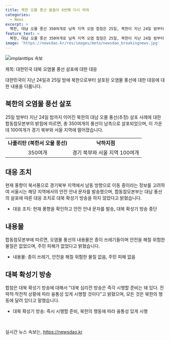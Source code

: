 ```yaml
---
title: 북한 오물 풍선 올들어 6번째 다시 띄워
categories:
  - News
excerpt: >
  북한, 대남 오물 풍선 350여개로 남측 지역 오염 합참은 25일, 북한이 지난 24일 밤부터 남측으로 350여개의 오물 풍선을 띄웠다고 밝혔다. 경기 북부와 서울 등에 100여개가 낙하한 가운데, 안전상 문제는 없었으나 대북 확성기 방송은 이루지 않았다. 이에 대응 조치 없이 북한의 의도와 동태를 주시할 예정이라고 밝혔는데, 군은 대북 확성기 방송은 즉각 시행 가능하다고 설명했다. 
feature_text: >
  북한, 대남 오물 풍선 350여개로 남측 지역 오염 합참은 25일, 북한이 지난 24일 밤부터 남측으로 350여개의 오물 풍선을 띄웠다고 밝혔다. 경기 북부와 서울 등에 100여개가 낙하한 가운데, 안전상 문제는 없었으나 대북 확성기 방송은 이루지 않았다. 이에 대응 조치 없이 북한의 의도와 동태를 주시할 예정이라고 밝혔는데, 군은 대북 확성기 방송은 즉각 시행 가능하다고 설명했다. 
image: 'https://newsdao.kr/res/images/meta/newsdao_breakingnews.jpg'
---
```


<p><img src="https://newsdao.kr/res/images/meta/newsdao_breakingnews.jpg" alt="implanttips 속보" /></p>

<p>제목: 대한민국 대북 오염물 풍선 살포에 대한 대응</p>

<p>대한민국이 지난 24일과 25일 밤에 북한으로부터 살포된 오염물 풍선에 대한 대응에 대한 내용을 다룹니다.</p>

<h2 data-ke-size="size26">북한의 오염물 풍선 살포</h2>

<p data-ke-size="size16">25일 밤부터 지난 24일 밤까지 이어진 북한의 대남 오물 풍선(추정) 살포 사례에 대한 합동참모본부의 밝힘에 따르면, 총 350여개의 풍선이 남측으로 살포되었으며, 이 가운데 100여개가 경기 북부와 서울 지역에 떨어졌습니다.</p>

<table>
    <tr>
        <td style="text-align: center; height: 17px;"><b>나폴리탄 (북한서 오물 풍선)</b></td>
        <td style="text-align: center; height: 17px;"><b>낙하지점</b></td>
    </tr>
    <tr>
        <td style="text-align: center; height: 17px;">350여개</td>
        <td style="text-align: center; height: 17px;">경기 북부와 서울 지역 100여개</td>
    </tr>
</table>

<h2 data-ke-size="size26">대응 조치</h2>

<p data-ke-size="size16">현재 풍향이 북서풍으로 경기북부 지역에서 남동 방향으로 이동 중이라는 정보를 고려하여 서울시는 해당 지역에서의 안전 안내 문자를 발송했으며, 합동참모본부는 대남 풍선의 살포에 따른 대응 조치로 대북 확성기 방송을 하지 않았다고 밝혔습니다.</p>

<ul>
    <li>대응 조치: 현재 풍향을 확인하고 안전 안내 문자를 발송, 대북 확성기 방송 중단</li>
</ul>

<h2 data-ke-size="size26">내용물</h2>

<p data-ke-size="size16">합동참모본부에 따르면, 오염물 풍선의 내용물은 종이 쓰레기들이며 안전을 해칠 위험한 물질은 없었으며, 주민 피해가 없었다고 밝혔습니다.</p>

<ul>
    <li>내용물: 종이 쓰레기, 안전을 해칠 위험한 물질 없음, 주민 피해 없음</li>
</ul>

<h2 data-ke-size="size26">대북 확성기 방송</h2>

<p data-ke-size="size16">합참은 대북 확성기 방송에 대해서 "대북 심리전 방송은 즉각 시행할 준비는 돼 있다. 전략적·작전적 상황에 따라 융통성 있게 시행할 것이다"고 밝혔으며, 모든 것은 북한의 행동에 달려 있다고 말했습니다.</p>

<ul>
    <li>대북 확성기 방송: 즉시 시행할 준비, 북한의 행동에 따라 융통성 있게 시행</li>
</ul>

<p data-ke-size="size16">&nbsp;</p>
실시간 뉴스 속보는, <a href="https://newsdao.kr" rel="dofollow">https://newsdao.kr</a>


